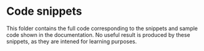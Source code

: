 # Code snippets

This folder contains the full code corresponding to the snippets and sample code shown in the documentation.
No useful result is produced by these snippets, as they are intened for learning purposes.

